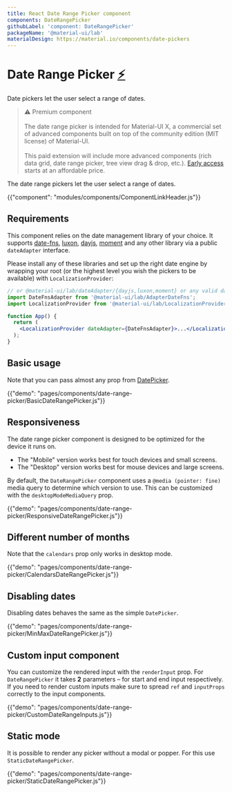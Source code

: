 ```yaml
---
title: React Date Range Picker component
components: DateRangePicker
githubLabel: 'component: DateRangePicker'
packageName: '@material-ui/lab'
materialDesign: https://material.io/components/date-pickers
---
```


# Date Range Picker [<span role="img" title="Enterprise">⚡️</span>](https://material-ui.com/store/items/material-ui-x/)

<p class="description">Date pickers let the user select a range of dates.</p>

> ⚠️ Premium component
> <br /><br />
> The date range picker is intended for Material-UI X, a commercial set of advanced components built on top of the community edition (MIT license) of Material-UI.
> <br /><br />
> This paid extension will include more advanced components (rich data grid, date range picker, tree view drag & drop, etc.). [Early access](https://material-ui.com/store/items/material-ui-x/) starts at an affordable price.

The date range pickers let the user select a range of dates.

{{"component": "modules/components/ComponentLinkHeader.js"}}

## Requirements

This component relies on the date management library of your choice. It supports [date-fns](https://date-fns.org/), [luxon](https://moment.github.io/luxon/), [dayjs](https://github.com/iamkun/dayjs), [moment](https://momentjs.com/) and any other library via a public `dateAdapter` interface.

Please install any of these libraries and set up the right date engine by wrapping your root (or the highest level you wish the pickers to be available) with `LocalizationProvider`:

```jsx
// or @material-ui/lab/dateAdapter/{dayjs,luxon,moment} or any valid date-io adapter
import DateFnsAdapter from '@material-ui/lab/AdapterDateFns';
import LocalizationProvider from '@material-ui/lab/LocalizationProvider';

function App() {
  return (
    <LocalizationProvider dateAdapter={DateFnsAdapter}>...</LocalizationProvider>
  );
}
```

## Basic usage

Note that you can pass almost any prop from [DatePicker](/api/date-picker/).

{{"demo": "pages/components/date-range-picker/BasicDateRangePicker.js"}}

## Responsiveness

The date range picker component is designed to be optimized for the device it runs on.

- The "Mobile" version works best for touch devices and small screens.
- The "Desktop" version works best for mouse devices and large screens.

By default, the `DateRangePicker` component uses a `@media (pointer: fine)` media query to determine which version to use.
This can be customized with the `desktopModeMediaQuery` prop.

{{"demo": "pages/components/date-range-picker/ResponsiveDateRangePicker.js"}}

## Different number of months

Note that the `calendars` prop only works in desktop mode.

{{"demo": "pages/components/date-range-picker/CalendarsDateRangePicker.js"}}

## Disabling dates

Disabling dates behaves the same as the simple `DatePicker`.

{{"demo": "pages/components/date-range-picker/MinMaxDateRangePicker.js"}}

## Custom input component

You can customize the rendered input with the `renderInput` prop. For `DateRangePicker` it takes **2** parameters – for start and end input respectively.
If you need to render custom inputs make sure to spread `ref` and `inputProps` correctly to the input components.

{{"demo": "pages/components/date-range-picker/CustomDateRangeInputs.js"}}

## Static mode

It is possible to render any picker without a modal or popper. For this use `StaticDateRangePicker`.

{{"demo": "pages/components/date-range-picker/StaticDateRangePicker.js"}}

